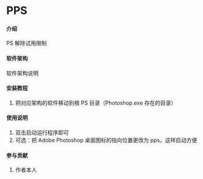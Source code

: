 # PPS

#### 介绍

PS 解除试用限制

#### 软件架构

软件架构说明

#### 安装教程

1.  把对应架构的软件移动到根 PS 目录（Photoshop.exe 存在的目录）

#### 使用说明

1.  双击启动运行程序即可
2.  可选：把 Adobe Photoshop 桌面图标的指向位置更改为 pps，这样启动方便

#### 参与贡献

1.  作者本人
